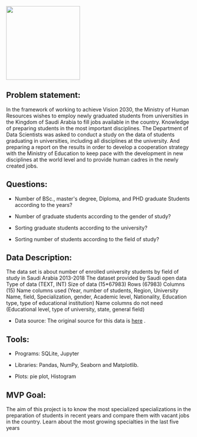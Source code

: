 <img src="https://encrypted-tbn0.gstatic.com/images?q=tbn:ANd9GcTbm0nSOZXGuMeRos7iQfDPsH7ucXE2x4zR7w&usqp=CAU" width="200" heigh="500" />


## Problem statement:

In the framework of working to achieve Vision 2030, the Ministry of Human 
Resources wishes to employ newly graduated students from universities in the 
Kingdom of Saudi Arabia to fill jobs available in the country. Knowledge of 
preparing students in the most important disciplines. The Department of Data 
Scientists was asked to conduct a study on the data of students graduating in 
universities, including all disciplines at the university. And preparing a report on the 
results in order to develop a cooperation strategy with the Ministry of Education to 
keep pace with the development in new disciplines at the world level and to provide 
human cadres in the newly created jobs.



## Questions:

* Number of BSc., master's degree, Diploma, and PHD graduate Students 
according to the years?

* Number of graduate students according to the gender of study?

* Sorting graduate students according to the university?

* Sorting number of students according to the field of study?




## Data Description: 

The data set is about number of enrolled university students by field of study in Saudi 
Arabia 2013-2018 The dataset provided by Saudi open data Type of data (TEXT, 
INT) Size of data (15*67983) Rows (67983) Columns (15) Name columns used
(Year, number of students, Region, University Name, field, Specialization, gender,
Academic level, Nationality, Education type, type of educational institution) Name 
columns do not need (Educational level, type of university, state, general field) 

* Data source: The original source for this data is <a href="http:// data.gov.sa/ar">here</a> .




## Tools:

* Programs: SQLite, Jupyter

* Libraries: Pandas, NumPy, Seaborn and Matplotlib.

* Plots: pie plot, Histogram



## MVP Goal:
The aim of this project is to know the most specialized specializations in the 
preparation of students in recent years and compare them with vacant jobs in the 
country. Learn about the most growing specialties in the last five years
